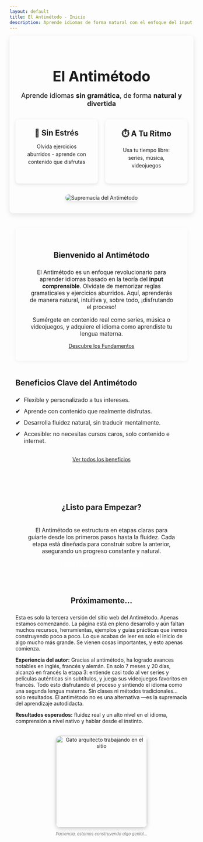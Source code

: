 ```yaml
---
layout: default
title: El Antimétodo - Inicio
description: Aprende idiomas de forma natural con el enfoque del input comprensible. Sin gramática, de forma natural y divertida.
---
```


<div class="hero">
  <h1>El Antimétodo</h1>
  <p class="subtitle">Aprende idiomas <strong>sin gramática</strong>, de forma <strong>natural y divertida</strong></p>
  <div class="hero-cards">
    <div class="card">
      <h2>🎯 Sin Estrés</h2>
      <p>Olvida ejercicios aburridos - aprende con contenido que disfrutas</p>
    </div>
    <div class="card">
      <h2>⏱️ A Tu Ritmo</h2>
      <p>Usa tu tiempo libre: series, música, videojuegos</p>
    </div>
  </div>

  <!-- Imagen supremacy.jpg movida aquí DENTRO del div.hero -->
  <div style="text-align: center; margin-top: 30px; margin-bottom: 10px;"> <!-- Ajustado margen inferior -->
    <img src="{{ '/assets/supremacy.jpg' | relative_url }}" alt="Supremacía del Antimétodo"
         style="
           max-width: 65%; /* Reducido el tamaño, ajusta este valor según prefieras */
           height: auto; 
           border-radius: 8px; /* Un poco menos redondeado para que encaje mejor */
           border: 2px solid var(--grey-border-color); /* Borde gris más delgado */
           box-shadow: 0 4px 10px rgba(0,0,0,0.1); 
         ">
  </div>
</div>


<style>
/* Estilos específicos para el Hero Section de esta página */
.hero { 
    text-align: center; 
    padding: 2rem 1rem 1.5rem 1rem; /* Ajustado padding inferior para la imagen */ 
    margin-bottom: 40px; /* Margen original del hero */ 
    background-color: var(--card-background); 
    border-radius: 10px; 
    box-shadow: 0 5px 15px rgba(0,0,0,0.1); 
}
.hero h1 { border-bottom: none; font-size: 2.8em; margin-bottom: 0.5rem; }
.subtitle { font-size: 1.3em; color: var(--secondary-color); margin-bottom: 2rem; }
.hero-cards { display: flex; gap: 20px; margin-top: 30px; justify-content: center; }
.card { background: var(--card-background); padding: 25px; border-radius: 10px; box-shadow: 0 3px 10px rgba(0,0,0,0.1); flex: 1; max-width: 300px; border-top: 4px solid var(--secondary-color); }
.card h2 { color: var(--primary-color); border-bottom: none; font-size: 1.5em; margin-top: 0; margin-bottom: 0.75rem; }
.card p { font-size: 1em; line-height: 1.5; }
.card:hover { transform: translateY(-5px); box-shadow: 0 8px 20px rgba(0,0,0,0.15); transition: all 0.3s ease; }

.text-centered p { text-align: center; }
</style>

<!-- CONTENIDO PRINCIPAL -->
<main style="max-width: 800px; margin: 0 auto; padding: 0 1rem;">

  <section style="margin-bottom: 3rem; padding: 2rem; background-color: var(--card-background); border-radius: 8px; box-shadow: 0 3px 10px rgba(0,0,0,0.05);">
    <h2 style="color: var(--primary-color); border-bottom: 2px solid var(--light-purple-color); padding-bottom: 0.5rem; display: block; text-align: center;">Bienvenido al Antimétodo</h2>
    <p style="font-size: 1.1em; margin-top: 1rem; text-align: center;"> 
      El Antimétodo es un enfoque revolucionario para aprender idiomas basado en la teoría del <strong>input comprensible</strong>. Olvídate de memorizar reglas gramaticales y ejercicios aburridos. Aquí, aprenderás de manera natural, intuitiva y, sobre todo, ¡disfrutando el proceso!
    </p>
    <p style="font-size: 1.1em; text-align: center;"> 
      Sumérgete en contenido real como series, música o videojuegos, y adquiere el idioma como aprendiste tu lengua materna.
    </p>
    <div style="text-align: center;">
      <a href="{{ '/fundamentos' | relative_url }}" class="btn" style="margin-top: 1.5rem; background-color: var(--primary-color);">Descubre los Fundamentos</a>
    </div>
  </section>

  <section style="margin-bottom: 3rem;">
    <h2 style="color: var(--primary-color); border-bottom: 2px solid var(--light-purple-color); padding-bottom: 0.5rem;">Beneficios Clave del Antimétodo</h2>
    <ul style="list-style-type: none; padding-left: 0; font-size: 1.1em;">
      <li style="margin-bottom: 0.75rem; padding-left: 1.5em; position: relative;">
        <span style="position: absolute; left: 0; color: var(--secondary-color); font-weight: bold;">✔</span> Flexible y personalizado a tus intereses.
      </li>
      <li style="margin-bottom: 0.75rem; padding-left: 1.5em; position: relative;">
        <span style="position: absolute; left: 0; color: var(--secondary-color); font-weight: bold;">✔</span> Aprende con contenido que realmente disfrutas.
      </li>
      <li style="margin-bottom: 0.75rem; padding-left: 1.5em; position: relative;">
        <span style="position: absolute; left: 0; color: var(--secondary-color); font-weight: bold;">✔</span> Desarrolla fluidez natural, sin traducir mentalmente.
      </li>
      <li style="margin-bottom: 0.75rem; padding-left: 1.5em; position: relative;">
        <span style="position: absolute; left: 0; color: var(--secondary-color); font-weight: bold;">✔</span> Accesible: no necesitas cursos caros, solo contenido e internet.
      </li>
    </ul>
    <div style="text-align: center; margin-top: 2rem;">
      <a href="{{ '/beneficios' | relative_url }}" class="btn">Ver todos los beneficios</a>
    </div>
  </section>

  <section style="margin-bottom: 3rem; text-align: center; padding: 2rem; background-color: var(--light-purple-color); border-radius: 8px;">
    <h2 style="color: var(--primary-color); border-bottom: 2px solid var(--primary-color); padding-bottom: 0.5rem; display: inline-block;">¿Listo para Empezar?</h2>
    <p style="font-size: 1.1em; color: var(--text-color); margin-top: 1rem;">
      El Antimétodo se estructura en etapas claras para guiarte desde los primeros pasos hasta la fluidez. Cada etapa está diseñada para construir sobre la anterior, asegurando un progreso constante y natural.
    </p>
    <a href="{{ '/etapas' | relative_url }}" class="btn" style="margin-top: 1.5rem; background-color: var(--primary-color); color: white !important;">Explora las Etapas del Antimétodo</a>
  </section>
  
  <section style="margin-bottom: 3rem;">
     <h2 style="color: var(--primary-color); border-bottom: 2px solid var(--light-purple-color); padding-bottom: 0.5rem; text-align: center;">Próximamente...</h2>
     <p style="text-align: left;">Esta es solo la tercera versión del sitio web del Antimétodo. Apenas estamos comenzando. La página está en pleno desarrollo y aún faltan muchos recursos, herramientas, ejemplos y guías prácticas que iremos construyendo poco a poco. Lo que acabas de leer es solo el inicio de algo mucho más grande. Se vienen cosas importantes, y esto apenas comienza.</p>
     <p style="text-align: left;"><strong>Experiencia del autor:</strong> Gracias al antimétodo, ha logrado avances notables en inglés, francés y alemán. En solo 7 meses y 20 días, alcanzó en francés la etapa 3: entiende casi todo al ver series y películas auténticas sin subtítulos, y juega sus videojuegos favoritos en francés. Todo esto disfrutando el proceso y sintiendo el idioma como una segunda lengua materna. Sin clases ni métodos tradicionales… solo resultados. El antimétodo no es una alternativa —es la supremacía del aprendizaje autodidacta.</p>
     <p style="text-align: left;"><strong>Resultados esperados:</strong> fluidez real y un alto nivel en el idioma, comprensión a nivel nativo y hablar desde el instinto.</p>
     <div style="margin-top: 2rem; text-align: center;">
      <img src="{{ '/assets/gato_arquitecto_construccion.jpg' | relative_url }}" 
           alt="Gato arquitecto trabajando en el sitio" 
           style="
             width: 250px;
             border-radius: 12px;
             box-shadow: 0 4px 12px rgba(0, 0, 0, 0.2);
             border: 3px solid var(--light-purple-color);
           ">
        <p style="font-size:0.8em; color: #777;"><em>Paciencia, estamos construyendo algo genial...</em></p>
    </div>
  </section>

</main>
